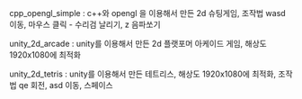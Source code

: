 cpp_opengl_simple : c++와 opengl 을 이용해서 만든 2d 슈팅게임, 조작법 wasd 이동, 마우스 클릭 - 수리검 날리기, z 음파쏘기

unity_2d_arcade : unity를 이용해서 만든 2d 플랫포머 아케이드 게임, 해상도 1920x1080에 최적화

unity_2d_tetris : unity를 이용해서 만든 테트리스, 해상도 1920x1080에 최적화, 조작법 qe 회전, asd 이동, 스페이스 
